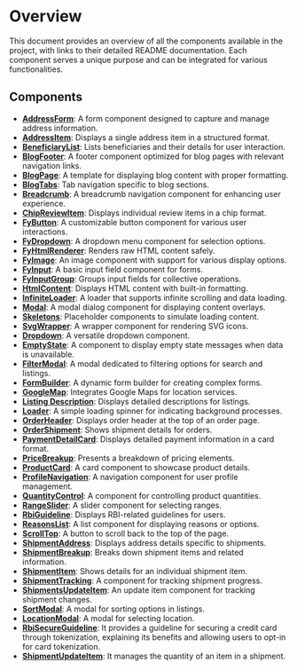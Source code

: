 # Overview

This document provides an overview of all the components available in the project, with links to their detailed README documentation. Each component serves a unique purpose and can be integrated for various functionalities.

## Components

* **[AddressForm](/src/components/address-form/README.md)**: A form component designed to capture and manage address information.
* **[AddressItem](/src/components/address-item/README.md)**: Displays a single address item in a structured format.
* **[BeneficiaryList](/src/components/beneficiary-list/README.md)**: Lists beneficiaries and their details for user interaction.
* **[BlogFooter](/src/components/blog-footer/README.md)**: A footer component optimized for blog pages with relevant navigation links.
* **[BlogPage](/src/components/blog-page/README.md)**: A template for displaying blog content with proper formatting.
* **[BlogTabs](/src/components/blog-tabs/README.md)**: Tab navigation specific to blog sections.
* **[Breadcrumb](/src/components/breadcrumb/README.md)**: A breadcrumb navigation component for enhancing user experience.
* **[ChipReviewItem](/src/components/chip-review-item/README.md)**: Displays individual review items in a chip format.
* **[FyButton](/src/components/core/fy-button/README.md)**: A customizable button component for various user interactions.
* **[FyDropdown](/src/components/core/fy-dropdown/README.md)**: A dropdown menu component for selection options.
* **[FyHtmlRenderer](/src/components/core/fy-html-renderer/README.md)**: Renders raw HTML content safely.
* **[FyImage](/src/components/core/fy-image/README.md)**: An image component with support for various display options.
* **[FyInput](/src/components/core/fy-input/README.md)**: A basic input field component for forms.
* **[FyInputGroup](/src/components/core/fy-input-group/README.md)**: Groups input fields for collective operations.
* **[HtmlContent](/src/components/core/html-content/README.md)**: Displays HTML content with built-in formatting.
* **[InfiniteLoader](/src/components/core/infinite-loader/README.md)**: A loader that supports infinite scrolling and data loading.
* **[Modal](/src/components/core/modal/README.md)**: A modal dialog component for displaying content overlays.
* **[Skeletons](/src/components/core/skeletons/README.md)**: Placeholder components to simulate loading content.
* **[SvgWrapper](/src/components/core/svgWrapper/README.md)**: A wrapper component for rendering SVG icons.
* **[Dropdown](/src/components/dropdown/README.md)**: A versatile dropdown component.
* **[EmptyState](/src/components/empty-state/README.md)**: A component to display empty state messages when data is unavailable.
* **[FilterModal](/src/components/filter-modal/README.md)**: A modal dedicated to filtering options for search and listings.
* **[FormBuilder](/src/components/form-builder/README.md)**: A dynamic form builder for creating complex forms.
* **[GoogleMap](/src/components/google-map/README.md)**: Integrates Google Maps for location services.
* **[Listing Description](/src/components/listing-description/README.md)**: Displays detailed descriptions for listings.
* **[Loader](/src/components/loader/README.md)**: A simple loading spinner for indicating background processes.
* **[OrderHeader](/src/components/order-header/README.md)**: Displays order header at the top of an order page.
* **[OrderShipment](/src/components/order-shipment/README.md)**: Shows shipment details for orders.
* **[PaymentDetailCard](/src/components/payment-detail-card/README.md)**: Displays detailed payment information in a card format.
* **[PriceBreakup](/src/components/price-breakup/README.md)**: Presents a breakdown of pricing elements.
* **[ProductCard](/src/components/product-card/README.md)**: A card component to showcase product details.
* **[ProfileNavigation](/src/components/profile-navigation/README.md)**: A navigation component for user profile management.
* **[QuantityControl](/src/components/quantity-control/README.md)**: A component for controlling product quantities.
* **[RangeSlider](/src/components/range-slider/README.md)**: A slider component for selecting ranges.
* **[RbiGuideline](/src/components/rbi-guideline/README.md)**: Displays RBI-related guidelines for users.
* **[ReasonsList](/src/components/reasons-list/README.md)**: A list component for displaying reasons or options.
* **[ScrollTop](/src/components/scroll-top/README.md)**: A button to scroll back to the top of the page.
* **[ShipmentAddress](/src/components/shipment-address/README.md)**: Displays address details specific to shipments.
* **[ShipmentBreakup](/src/components/shipment-breakup/README.md)**: Breaks down shipment items and related information.
* **[ShipmentItem](/src/components/shipment-item/README.md)**: Shows details for an individual shipment item.
* **[ShipmentTracking](/src/components/shipment-tracking/README.md)**: A component for tracking shipment progress.
* **[ShipmentsUpdateItem](/src/components/shipments-update-item/README.md)**: An update item component for tracking shipment changes.
* **[SortModal](/src/components/sort-modal/README.md)**: A modal for sorting options in listings.
* **[LocationModal](/src/components/location-modal/README.md)**: A modal for selecting location.
* **[RbiSecureGuideline](/src/components/rbi-guideline/README.md)**: It provides a guideline for securing a credit card through tokenization, explaining its benefits and allowing users to opt-in for card tokenization.
* **[ShipmentUpdateItem](/src/components/shipments-update-item/README.md)**: It manages the quantity of an item in a shipment.